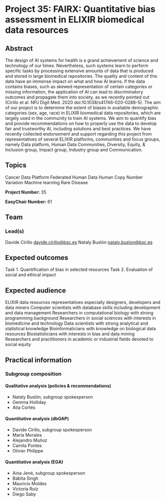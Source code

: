 # Project 35: FAIRX: Quantitative bias assessment in ELIXIR biomedical data resources

## Abstract

The design of AI systems for health is a grand achievement of science and technology of our times. Nevertheless, such systems learn to perform specific tasks by processing extensive amounts of data that is produced and stored in large biomedical repositories. The quality and content of this data have an immense impact on what and how AI learns. If the data contains biases, such as skewed representation of certain categories or missing information, the application of AI can lead to discriminatory outcomes and propagate them into society, as we recently pointed out (Cirillo et al. NPJ Digit Med. 2020 doi:10.1038/s41746-020-0288-5).
The aim of our project is to determine the extent of biases in available demographic categories (sex, age, race) in ELIXIR biomedical data repositories, which are largely used in the community to train AI systems. We aim to quantify bias and provide recommendations on how to properly use the data to develop fair and trustworthy AI, including solutions and best practices.
We have recently collected endorsement and support regarding this project from representatives of several ELIXIR platforms, communities and focus groups, namely Data platform, Human Data Communities, Diversity, Equity, & Inclusion group, Impact group, Industry group and Communication.

## Topics

Cancer
Data Platform
Federated Human Data
Human Copy Number Variation
Machine learning
Rare Disease

**Project Number:** 35

**EasyChair Number:** 61

## Team

### Lead(s)

Davide Cirillo davide.cirillo@bsc.es
Nataly Buslón nataly.buslon@bsc.es

## Expected outcomes

Task 1. Quantification of bias in selected resources
Task 2. Evaluation of social and ethical impact

## Expected audience

ELIXIR data resources representatives especially designers, developers and data miners
Computer scientists with database skills including development and data management
Researchers in computational biology with strong programming background
Researchers in social sciences with interests in biomedicine and technology
Data scientists with strong analytical and statistical knowledge
Bioinformaticians with knowledge on biological data resources
Biostatisticians with interests in bias and data mining
Researchers and practitioners in academic or industrial fields devoted to social equity


## Practical information

### Subgroup composition

#### Qualitative analysis (policies & recommendations)
- Nataly Buslón, subgroup spokesperson  
- Gemma Holliday
- Atia Cortés

#### Quantitative analysis (dbGAP)
- Davide Cirillo, subgroup spokesperson  
- María Morales
- Alejandro Muñoz
- Camila Pontes
- Olivier Philippe

#### Quantitative analysis (EGA)
- Aina Jené, subgroup spokesperson  
- Babita Singh
- Mauricio Moldes
- Victoria Ruiz
- Diego Saby
